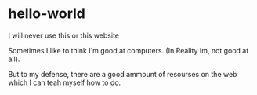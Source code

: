 # hello-world
I will never use this or this website

Sometimes I like to think I'm good at computers. (In Reality Im, not good at all). 

But to my defense, there are a good ammount of resourses on the web which I can teah myself how to do. 


